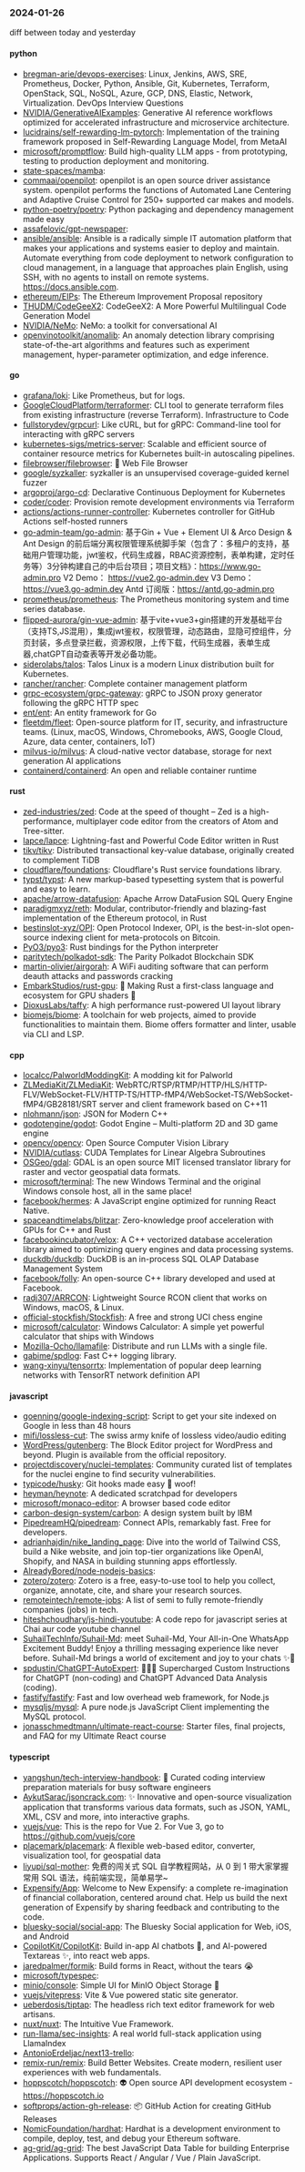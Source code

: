 ### 2024-01-26
diff between today and yesterday

#### python
* [bregman-arie/devops-exercises](https://github.com/bregman-arie/devops-exercises): Linux, Jenkins, AWS, SRE, Prometheus, Docker, Python, Ansible, Git, Kubernetes, Terraform, OpenStack, SQL, NoSQL, Azure, GCP, DNS, Elastic, Network, Virtualization. DevOps Interview Questions
* [NVIDIA/GenerativeAIExamples](https://github.com/NVIDIA/GenerativeAIExamples): Generative AI reference workflows optimized for accelerated infrastructure and microservice architecture.
* [lucidrains/self-rewarding-lm-pytorch](https://github.com/lucidrains/self-rewarding-lm-pytorch): Implementation of the training framework proposed in Self-Rewarding Language Model, from MetaAI
* [microsoft/promptflow](https://github.com/microsoft/promptflow): Build high-quality LLM apps - from prototyping, testing to production deployment and monitoring.
* [state-spaces/mamba](https://github.com/state-spaces/mamba): 
* [commaai/openpilot](https://github.com/commaai/openpilot): openpilot is an open source driver assistance system. openpilot performs the functions of Automated Lane Centering and Adaptive Cruise Control for 250+ supported car makes and models.
* [python-poetry/poetry](https://github.com/python-poetry/poetry): Python packaging and dependency management made easy
* [assafelovic/gpt-newspaper](https://github.com/assafelovic/gpt-newspaper): 
* [ansible/ansible](https://github.com/ansible/ansible): Ansible is a radically simple IT automation platform that makes your applications and systems easier to deploy and maintain. Automate everything from code deployment to network configuration to cloud management, in a language that approaches plain English, using SSH, with no agents to install on remote systems. https://docs.ansible.com.
* [ethereum/EIPs](https://github.com/ethereum/EIPs): The Ethereum Improvement Proposal repository
* [THUDM/CodeGeeX2](https://github.com/THUDM/CodeGeeX2): CodeGeeX2: A More Powerful Multilingual Code Generation Model
* [NVIDIA/NeMo](https://github.com/NVIDIA/NeMo): NeMo: a toolkit for conversational AI
* [openvinotoolkit/anomalib](https://github.com/openvinotoolkit/anomalib): An anomaly detection library comprising state-of-the-art algorithms and features such as experiment management, hyper-parameter optimization, and edge inference.

#### go
* [grafana/loki](https://github.com/grafana/loki): Like Prometheus, but for logs.
* [GoogleCloudPlatform/terraformer](https://github.com/GoogleCloudPlatform/terraformer): CLI tool to generate terraform files from existing infrastructure (reverse Terraform). Infrastructure to Code
* [fullstorydev/grpcurl](https://github.com/fullstorydev/grpcurl): Like cURL, but for gRPC: Command-line tool for interacting with gRPC servers
* [kubernetes-sigs/metrics-server](https://github.com/kubernetes-sigs/metrics-server): Scalable and efficient source of container resource metrics for Kubernetes built-in autoscaling pipelines.
* [filebrowser/filebrowser](https://github.com/filebrowser/filebrowser): 📂 Web File Browser
* [google/syzkaller](https://github.com/google/syzkaller): syzkaller is an unsupervised coverage-guided kernel fuzzer
* [argoproj/argo-cd](https://github.com/argoproj/argo-cd): Declarative Continuous Deployment for Kubernetes
* [coder/coder](https://github.com/coder/coder): Provision remote development environments via Terraform
* [actions/actions-runner-controller](https://github.com/actions/actions-runner-controller): Kubernetes controller for GitHub Actions self-hosted runners
* [go-admin-team/go-admin](https://github.com/go-admin-team/go-admin): 基于Gin + Vue + Element UI & Arco Design & Ant Design 的前后端分离权限管理系统脚手架（包含了：多租户的支持，基础用户管理功能，jwt鉴权，代码生成器，RBAC资源控制，表单构建，定时任务等）3分钟构建自己的中后台项目；项目文档》：https://www.go-admin.pro V2 Demo： https://vue2.go-admin.dev V3 Demo： https://vue3.go-admin.dev Antd 订阅版：https://antd.go-admin.pro
* [prometheus/prometheus](https://github.com/prometheus/prometheus): The Prometheus monitoring system and time series database.
* [flipped-aurora/gin-vue-admin](https://github.com/flipped-aurora/gin-vue-admin): 基于vite+vue3+gin搭建的开发基础平台（支持TS,JS混用），集成jwt鉴权，权限管理，动态路由，显隐可控组件，分页封装，多点登录拦截，资源权限，上传下载，代码生成器，表单生成器,chatGPT自动查表等开发必备功能。
* [siderolabs/talos](https://github.com/siderolabs/talos): Talos Linux is a modern Linux distribution built for Kubernetes.
* [rancher/rancher](https://github.com/rancher/rancher): Complete container management platform
* [grpc-ecosystem/grpc-gateway](https://github.com/grpc-ecosystem/grpc-gateway): gRPC to JSON proxy generator following the gRPC HTTP spec
* [ent/ent](https://github.com/ent/ent): An entity framework for Go
* [fleetdm/fleet](https://github.com/fleetdm/fleet): Open-source platform for IT, security, and infrastructure teams. (Linux, macOS, Windows, Chromebooks, AWS, Google Cloud, Azure, data center, containers, IoT)
* [milvus-io/milvus](https://github.com/milvus-io/milvus): A cloud-native vector database, storage for next generation AI applications
* [containerd/containerd](https://github.com/containerd/containerd): An open and reliable container runtime

#### rust
* [zed-industries/zed](https://github.com/zed-industries/zed): Code at the speed of thought – Zed is a high-performance, multiplayer code editor from the creators of Atom and Tree-sitter.
* [lapce/lapce](https://github.com/lapce/lapce): Lightning-fast and Powerful Code Editor written in Rust
* [tikv/tikv](https://github.com/tikv/tikv): Distributed transactional key-value database, originally created to complement TiDB
* [cloudflare/foundations](https://github.com/cloudflare/foundations): Cloudflare's Rust service foundations library.
* [typst/typst](https://github.com/typst/typst): A new markup-based typesetting system that is powerful and easy to learn.
* [apache/arrow-datafusion](https://github.com/apache/arrow-datafusion): Apache Arrow DataFusion SQL Query Engine
* [paradigmxyz/reth](https://github.com/paradigmxyz/reth): Modular, contributor-friendly and blazing-fast implementation of the Ethereum protocol, in Rust
* [bestinslot-xyz/OPI](https://github.com/bestinslot-xyz/OPI): Open Protocol Indexer, OPI, is the best-in-slot open-source indexing client for meta-protocols on Bitcoin.
* [PyO3/pyo3](https://github.com/PyO3/pyo3): Rust bindings for the Python interpreter
* [paritytech/polkadot-sdk](https://github.com/paritytech/polkadot-sdk): The Parity Polkadot Blockchain SDK
* [martin-olivier/airgorah](https://github.com/martin-olivier/airgorah): A WiFi auditing software that can perform deauth attacks and passwords cracking
* [EmbarkStudios/rust-gpu](https://github.com/EmbarkStudios/rust-gpu): 🐉 Making Rust a first-class language and ecosystem for GPU shaders 🚧
* [DioxusLabs/taffy](https://github.com/DioxusLabs/taffy): A high performance rust-powered UI layout library
* [biomejs/biome](https://github.com/biomejs/biome): A toolchain for web projects, aimed to provide functionalities to maintain them. Biome offers formatter and linter, usable via CLI and LSP.

#### cpp
* [localcc/PalworldModdingKit](https://github.com/localcc/PalworldModdingKit): A modding kit for Palworld
* [ZLMediaKit/ZLMediaKit](https://github.com/ZLMediaKit/ZLMediaKit): WebRTC/RTSP/RTMP/HTTP/HLS/HTTP-FLV/WebSocket-FLV/HTTP-TS/HTTP-fMP4/WebSocket-TS/WebSocket-fMP4/GB28181/SRT server and client framework based on C++11
* [nlohmann/json](https://github.com/nlohmann/json): JSON for Modern C++
* [godotengine/godot](https://github.com/godotengine/godot): Godot Engine – Multi-platform 2D and 3D game engine
* [opencv/opencv](https://github.com/opencv/opencv): Open Source Computer Vision Library
* [NVIDIA/cutlass](https://github.com/NVIDIA/cutlass): CUDA Templates for Linear Algebra Subroutines
* [OSGeo/gdal](https://github.com/OSGeo/gdal): GDAL is an open source MIT licensed translator library for raster and vector geospatial data formats.
* [microsoft/terminal](https://github.com/microsoft/terminal): The new Windows Terminal and the original Windows console host, all in the same place!
* [facebook/hermes](https://github.com/facebook/hermes): A JavaScript engine optimized for running React Native.
* [spaceandtimelabs/blitzar](https://github.com/spaceandtimelabs/blitzar): Zero-knowledge proof acceleration with GPUs for C++ and Rust
* [facebookincubator/velox](https://github.com/facebookincubator/velox): A C++ vectorized database acceleration library aimed to optimizing query engines and data processing systems.
* [duckdb/duckdb](https://github.com/duckdb/duckdb): DuckDB is an in-process SQL OLAP Database Management System
* [facebook/folly](https://github.com/facebook/folly): An open-source C++ library developed and used at Facebook.
* [radj307/ARRCON](https://github.com/radj307/ARRCON): Lightweight Source RCON client that works on Windows, macOS, & Linux.
* [official-stockfish/Stockfish](https://github.com/official-stockfish/Stockfish): A free and strong UCI chess engine
* [microsoft/calculator](https://github.com/microsoft/calculator): Windows Calculator: A simple yet powerful calculator that ships with Windows
* [Mozilla-Ocho/llamafile](https://github.com/Mozilla-Ocho/llamafile): Distribute and run LLMs with a single file.
* [gabime/spdlog](https://github.com/gabime/spdlog): Fast C++ logging library.
* [wang-xinyu/tensorrtx](https://github.com/wang-xinyu/tensorrtx): Implementation of popular deep learning networks with TensorRT network definition API

#### javascript
* [goenning/google-indexing-script](https://github.com/goenning/google-indexing-script): Script to get your site indexed on Google in less than 48 hours
* [mifi/lossless-cut](https://github.com/mifi/lossless-cut): The swiss army knife of lossless video/audio editing
* [WordPress/gutenberg](https://github.com/WordPress/gutenberg): The Block Editor project for WordPress and beyond. Plugin is available from the official repository.
* [projectdiscovery/nuclei-templates](https://github.com/projectdiscovery/nuclei-templates): Community curated list of templates for the nuclei engine to find security vulnerabilities.
* [typicode/husky](https://github.com/typicode/husky): Git hooks made easy 🐶 woof!
* [heyman/heynote](https://github.com/heyman/heynote): A dedicated scratchpad for developers
* [microsoft/monaco-editor](https://github.com/microsoft/monaco-editor): A browser based code editor
* [carbon-design-system/carbon](https://github.com/carbon-design-system/carbon): A design system built by IBM
* [PipedreamHQ/pipedream](https://github.com/PipedreamHQ/pipedream): Connect APIs, remarkably fast. Free for developers.
* [adrianhajdin/nike_landing_page](https://github.com/adrianhajdin/nike_landing_page): Dive into the world of Tailwind CSS, build a Nike website, and join top-tier organizations like OpenAI, Shopify, and NASA in building stunning apps effortlessly.
* [AlreadyBored/node-nodejs-basics](https://github.com/AlreadyBored/node-nodejs-basics): 
* [zotero/zotero](https://github.com/zotero/zotero): Zotero is a free, easy-to-use tool to help you collect, organize, annotate, cite, and share your research sources.
* [remoteintech/remote-jobs](https://github.com/remoteintech/remote-jobs): A list of semi to fully remote-friendly companies (jobs) in tech.
* [hiteshchoudhary/js-hindi-youtube](https://github.com/hiteshchoudhary/js-hindi-youtube): A code repo for javascript series at Chai aur code youtube channel
* [SuhailTechInfo/Suhail-Md](https://github.com/SuhailTechInfo/Suhail-Md): meet Suhail-Md, Your All-in-One WhatsApp Excitement Buddy! Enjoy a thrilling messaging experience like never before. Suhail-Md brings a world of excitement and joy to your chats ✨🤖
* [spdustin/ChatGPT-AutoExpert](https://github.com/spdustin/ChatGPT-AutoExpert): 🚀🧠💬 Supercharged Custom Instructions for ChatGPT (non-coding) and ChatGPT Advanced Data Analysis (coding).
* [fastify/fastify](https://github.com/fastify/fastify): Fast and low overhead web framework, for Node.js
* [mysqljs/mysql](https://github.com/mysqljs/mysql): A pure node.js JavaScript Client implementing the MySQL protocol.
* [jonasschmedtmann/ultimate-react-course](https://github.com/jonasschmedtmann/ultimate-react-course): Starter files, final projects, and FAQ for my Ultimate React course

#### typescript
* [yangshun/tech-interview-handbook](https://github.com/yangshun/tech-interview-handbook): 💯 Curated coding interview preparation materials for busy software engineers
* [AykutSarac/jsoncrack.com](https://github.com/AykutSarac/jsoncrack.com): ✨ Innovative and open-source visualization application that transforms various data formats, such as JSON, YAML, XML, CSV and more, into interactive graphs.
* [vuejs/vue](https://github.com/vuejs/vue): This is the repo for Vue 2. For Vue 3, go to https://github.com/vuejs/core
* [placemark/placemark](https://github.com/placemark/placemark): A flexible web-based editor, converter, visualization tool, for geospatial data
* [liyupi/sql-mother](https://github.com/liyupi/sql-mother): 免费的闯关式 SQL 自学教程网站，从 0 到 1 带大家掌握常用 SQL 语法，纯前端实现，简单易学~
* [Expensify/App](https://github.com/Expensify/App): Welcome to New Expensify: a complete re-imagination of financial collaboration, centered around chat. Help us build the next generation of Expensify by sharing feedback and contributing to the code.
* [bluesky-social/social-app](https://github.com/bluesky-social/social-app): The Bluesky Social application for Web, iOS, and Android
* [CopilotKit/CopilotKit](https://github.com/CopilotKit/CopilotKit): Build in-app AI chatbots 🤖, and AI-powered Textareas ✨, into react web apps.
* [jaredpalmer/formik](https://github.com/jaredpalmer/formik): Build forms in React, without the tears 😭
* [microsoft/typespec](https://github.com/microsoft/typespec): 
* [minio/console](https://github.com/minio/console): Simple UI for MinIO Object Storage 🧮
* [vuejs/vitepress](https://github.com/vuejs/vitepress): Vite & Vue powered static site generator.
* [ueberdosis/tiptap](https://github.com/ueberdosis/tiptap): The headless rich text editor framework for web artisans.
* [nuxt/nuxt](https://github.com/nuxt/nuxt): The Intuitive Vue Framework.
* [run-llama/sec-insights](https://github.com/run-llama/sec-insights): A real world full-stack application using LlamaIndex
* [AntonioErdeljac/next13-trello](https://github.com/AntonioErdeljac/next13-trello): 
* [remix-run/remix](https://github.com/remix-run/remix): Build Better Websites. Create modern, resilient user experiences with web fundamentals.
* [hoppscotch/hoppscotch](https://github.com/hoppscotch/hoppscotch): 👽 Open source API development ecosystem - https://hoppscotch.io
* [softprops/action-gh-release](https://github.com/softprops/action-gh-release): 📦  GitHub Action for creating GitHub Releases
* [NomicFoundation/hardhat](https://github.com/NomicFoundation/hardhat): Hardhat is a development environment to compile, deploy, test, and debug your Ethereum software.
* [ag-grid/ag-grid](https://github.com/ag-grid/ag-grid): The best JavaScript Data Table for building Enterprise Applications. Supports React / Angular / Vue / Plain JavaScript.
